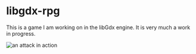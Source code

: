# libgdx-rpg

This is a game I am working on in the libGdx engine. It is very much a work in progress.

![an attack in action](http://i.imgur.com/ns30V5F.png)